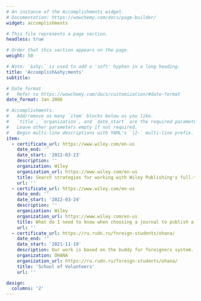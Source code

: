 ```yaml
---
# An instance of the Accomplishments widget.
# Documentation: https://wowchemy.com/docs/page-builder/
widget: accomplishments

# This file represents a page section.
headless: true

# Order that this section appears on the page.
weight: 50

# Note: `&shy;` is used to add a 'soft' hyphen in a long heading.
title: 'Accomplish&shy;ments'
subtitle:

# Date format
#   Refer to https://wowchemy.com/docs/customization/#date-format
date_format: Jan 2006

# Accomplishments.
#   Add/remove as many `item` blocks below as you like.
#   `title`, `organization`, and `date_start` are the required parameters.
#   Leave other parameters empty if not required.
#   Begin multi-line descriptions with YAML's `|2-` multi-line prefix.
item:
  - certificate_url: https://www.wiley.com/en-us
    date_end: ''
    date_start: '2022-03-23'
    description: ''
    organization: Wiley
    organization_url: https://www.wiley.com/en-us
    title: Search strategies for working with Wiley Publishing's full-text platforms
    url: ''
  - certificate_url: https://www.wiley.com/en-us
    date_end: ''
    date_start: '2022-03-24'
    description: ''
    organization: Wiley
    organization_url: https://www.wiley.com/en-us
    title: What do I need to know when choosing a journal to publish a scientific article?
    url: ''
  - certificate_url: https://ru.rudn.ru/foreign-students/ohana/
    date_end: ''
    date_start: '2021-11-19'
    description: Our work is based on the buddy for foreigners system. Ask for help from your personal tutor, who will guide you and help you in difficult situations throughout your studies.
    organization: OHANA
    organization_url: https://ru.rudn.ru/foreign-students/ohana/
    title: 'School of Volunteers'
    url: ''

design:
  columns: '2'
---
```

